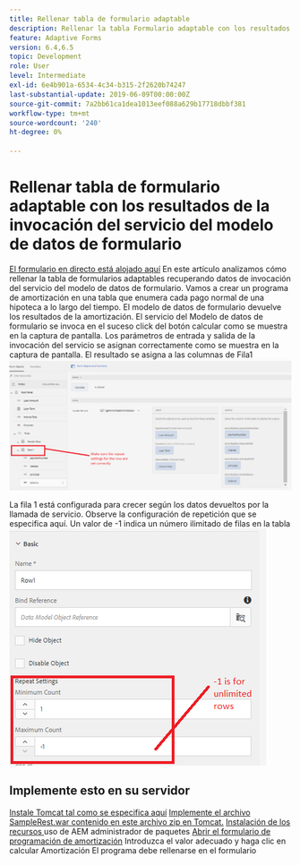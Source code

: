 ```yaml
---
title: Rellenar tabla de formulario adaptable
description: Rellenar la tabla Formulario adaptable con los resultados de las invocaciones del servicio del Modelo de datos de formulario
feature: Adaptive Forms
version: 6.4,6.5
topic: Development
role: User
level: Intermediate
exl-id: 6e4b901a-6534-4c34-b315-2f2620b74247
last-substantial-update: 2019-06-09T00:00:00Z
source-git-commit: 7a2bb61ca1dea1013eef088a629b17718dbbf381
workflow-type: tm+mt
source-wordcount: '240'
ht-degree: 0%

---
```


# Rellenar tabla de formulario adaptable con los resultados de la invocación del servicio del modelo de datos de formulario

[El formulario en directo está alojado aquí](https://forms.enablementadobe.com/content/dam/formsanddocuments/amortization/jcr:content?wcmmode=disabled)
En este artículo analizamos cómo rellenar la tabla de formularios adaptables recuperando datos de invocación del servicio del modelo de datos de formulario. Vamos a crear un programa de amortización en una tabla que enumera cada pago normal de una hipoteca a lo largo del tiempo. El modelo de datos de formulario devuelve los resultados de la amortización. El servicio del Modelo de datos de formulario se invoca en el suceso click del botón calcular como se muestra en la captura de pantalla. Los parámetros de entrada y salida de la invocación del servicio se asignan correctamente como se muestra en la captura de pantalla. El resultado se asigna a las columnas de Fila1
![click, suceso](assets/amortization.PNG)

La fila 1 está configurada para crecer según los datos devueltos por la llamada de servicio. Observe la configuración de repetición que se especifica aquí. Un valor de -1 indica un número ilimitado de filas en la tabla
![Fila1](assets/rowconfiguration.PNG)

## Implemente esto en su servidor

[Instale Tomcat tal como se especifica aquí](/help/forms/ic-print-channel-tutorial/set-up-tomcat.md)
[Implemente el archivo SampleRest.war contenido en este archivo zip en Tomcat.](assets/sample-rest.zip)
[Instalación de los recursos ](assets/amortizationschedule.zip) uso de AEM administrador de paquetes
[Abrir el formulario de programación de amortización](http://localhost:4502/content/dam/formsanddocuments/amortization/jcr:content?wcmmode=disabled)
Introduzca el valor adecuado y haga clic en calcular Amortización El programa debe rellenarse en el formulario
